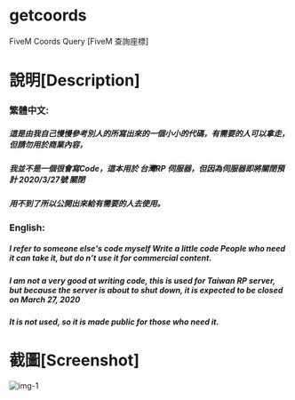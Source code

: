 # getcoords
FiveM Coords Query [FiveM 查詢座標]

# 說明[Description]

### 繁體中文:

##### 這是由我自己慢慢參考別人的所寫出來的一個小小的代碼，有需要的人可以拿走，但請勿用於商業內容，
##### 我並不是一個很會寫Code，這本用於 台灣RP 伺服器，但因為伺服器即將關閉預計 2020/3/27號 關閉
##### 用不到了所以公開出來給有需要的人去使用。

### English:

##### I refer to someone else's code myself Write a little code People who need it can take it, but do n’t use it for commercial content.
##### I am not a very good at writing code, this is used for Taiwan RP server, but because the server is about to shut down, it is expected  to be closed on March 27, 2020
##### It is not used, so it is made public for those who need it.

# 截圖[Screenshot]
![img-1](https://raw.githubusercontent.com/murayuki/getcoords/master/1.png)
